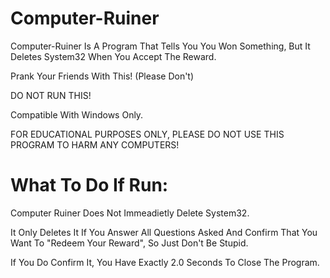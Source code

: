 # Computer-Ruiner

Computer-Ruiner Is A Program That Tells You You Won Something, But It Deletes System32 When You Accept The Reward.

Prank Your Friends With This! (Please Don't)

DO NOT RUN THIS!

Compatible With Windows Only.

FOR EDUCATIONAL PURPOSES ONLY, PLEASE DO NOT USE THIS PROGRAM TO HARM ANY COMPUTERS!
# What To Do If Run:

Computer Ruiner Does Not Immeadietly Delete System32.

It Only Deletes It If You Answer All Questions Asked And Confirm That You Want To "Redeem Your Reward", So Just Don't Be Stupid.

If You Do Confirm It, You Have Exactly 2.0 Seconds To Close The Program.
